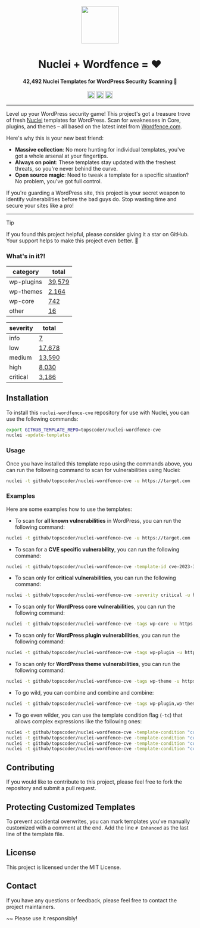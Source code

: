 <div align="center">
  <a href="https://github.com/topscoder/nuclei-wordfence-cve">
    <img width="100" align=center src="https://user-images.githubusercontent.com/86197446/225912783-bb6c5fa9-ce45-488b-a1fd-5af705b7cced.jpg">
  </a>
  <h1>Nuclei + Wordfence = ♥</h1>

  <h4><!-- START: __TOTAL_NUM_TEMPLATES -->42,492<!-- END: __TOTAL_NUM_TEMPLATES --> Nuclei Templates for WordPress Security Scanning 🥳</h4>
  
  <img src="https://img.shields.io/github/actions/workflow/status/topscoder/nuclei-wordfence-cve/test.yml?label=CI&logo=github&style=flat-square" height="20" alt="GitHub Workflow Status"> 
  <img src="https://img.shields.io/badge/pre--commit-enabled-brightgreen?logo=pre-commit&logoColor=white&style=flat-square" height="20" alt="pre-commit"> 
  <img src="https://img.shields.io/github/last-commit/topscoder/nuclei-wordfence-cve/main?style=flat-square&label=templates%20added" height="20" alt="Templates added"> 

</div>

---

Level up your WordPress security game! This project's got a treasure trove of fresh [Nuclei](https://github.com/projectdiscovery/nuclei) templates for WordPress. Scan for weaknesses in Core, plugins, and themes – all based on the latest intel from [Wordfence.com](https://www.wordfence.com/threat-intel/vulnerabilities/).

Here's why this is your new best friend:

* **Massive collection**: No more hunting for individual templates, you've got a whole arsenal at your fingertips.
* **Always on point**: These templates stay updated with the freshest threats, so you're never behind the curve.
* **Open source magic**: Need to tweak a template for a specific situation? No problem, you've got full control.

If you're guarding a WordPress site, this project is your secret weapon to identify vulnerabilities before the bad guys do.  Stop wasting time and secure your sites like a pro!

---

> [!TIP]
> If you found this project helpful, please consider giving it a star on GitHub.
> Your support helps to make this project even better. 🌟

### What's in it?!

<!-- START: __STATISTICS_TABLE -->
| category | total |
|---|---|
| wp-plugins | [39,579](https://github.com/search?q=%22wp-plugin%22+repo%3Atopscoder%2Fnuclei-wordfence-cve+language%3AYAML&type=code&ref=advsearch) |
| wp-themes | [2,164](https://github.com/search?q=%22wp-theme%22+repo%3Atopscoder%2Fnuclei-wordfence-cve+language%3AYAML&type=code&ref=advsearch) |
| wp-core | [742](https://github.com/search?q=%22wp-core%22+repo%3Atopscoder%2Fnuclei-wordfence-cve+language%3AYAML&type=code&ref=advsearch) |
| other | [16](https://github.com/search?q=repo%3Atopscoder%2Fnuclei-wordfence-cve+language%3AYAML++NOT+%22wp-plugin%22+NOT+%22wp-core%22+NOT+%22wp-theme%22+path%3A%2F%5Enuclei-templates%5C%2F%2F&type=code&ref=advsearch) |


| severity | total |
|---|---|
| info | [7](https://github.com/search?q=%22severity%3A+info%22+repo%3Atopscoder%2Fnuclei-wordfence-cve+language%3AYAML&type=code&ref=advsearch) |
| low | [17,678](https://github.com/search?q=severity%3A+low+repo%3Atopscoder%2Fnuclei-wordfence-cve+language%3AYAML&type=code&ref=advsearch) |
| medium | [13,590](https://github.com/search?q=severity%3A+medium+repo%3Atopscoder%2Fnuclei-wordfence-cve+language%3AYAML&type=code&ref=advsearch) |
| high | [8,030](https://github.com/search?q=severity%3A+high+repo%3Atopscoder%2Fnuclei-wordfence-cve+language%3AYAML&type=code&ref=advsearch) |
| critical | [3,186](https://github.com/search?q=severity%3A+critical+repo%3Atopscoder%2Fnuclei-wordfence-cve+language%3AYAML&type=code&ref=advsearch) |
<!-- END: __STATISTICS_TABLE -->

## Installation

To install this `nuclei-wordfence-cve` repository for use with Nuclei, you can use the following commands:

```bash
export GITHUB_TEMPLATE_REPO=topscoder/nuclei-wordfence-cve
nuclei -update-templates
```

### Usage

Once you have installed this template repo using the commands above, you can run the following command to scan for vulnerabilities using Nuclei:

```bash
nuclei -t github/topscoder/nuclei-wordfence-cve -u https://target.com
```

### Examples

Here are some examples how to use the templates:

* To scan for **all known vulnerabilities** in WordPress, you can run the following command:

```bash
nuclei -t github/topscoder/nuclei-wordfence-cve -u https://target.com
```

* To scan for a **CVE specific vulnerability**, you can run the following command:

```bash
nuclei -t github/topscoder/nuclei-wordfence-cve -template-id cve-2023-32961 -u https://target.com
```

* To scan only for **critical vulnerabilities**, you can run the following command:

```bash
nuclei -t github/topscoder/nuclei-wordfence-cve -severity critical -u https://target.com
```

* To scan only for **WordPress core vulnerabilities**, you can run the following command:

```bash
nuclei -t github/topscoder/nuclei-wordfence-cve -tags wp-core -u https://target.com
```

* To scan only for **WordPress plugin vulnerabilities**, you can run the following command:

```bash
nuclei -t github/topscoder/nuclei-wordfence-cve -tags wp-plugin -u https://target.com
```

* To scan only for **WordPress theme vulnerabilities**, you can run the following command:

```bash
nuclei -t github/topscoder/nuclei-wordfence-cve -tags wp-theme -u https://target.com
```

* To go wild, you can combine and combine and combine:

```bash
nuclei -t github/topscoder/nuclei-wordfence-cve -tags wp-plugin,wp-theme -severity critical,high
```

* To go even wilder, you can use the template condition flag (`-tc`) that allows complex expressions like the following ones:

```bash
nuclei -t github/topscoder/nuclei-wordfence-cve -template-condition "contains(to_lower(name),'cross-site scripting') || contains(to_upper(name),'XSS')" -u https://target.com
nuclei -t github/topscoder/nuclei-wordfence-cve -template-condition "contains(to_lower(name),'sql injection') || contains(to_lower(description),'sql injection')" -u https://target.com
nuclei -t github/topscoder/nuclei-wordfence-cve -template-condition "contains(to_lower(name),'file inclusion') || contains(to_lower(description),'file inclusion')" -u https://target.com
nuclei -t github/topscoder/nuclei-wordfence-cve -template-condition "contains(to_upper(name),'CSRF') || contains(to_upper(description),'CSRF')" -u https://target.com
```

## Contributing

If you would like to contribute to this project, please feel free to fork the repository and submit a pull request.

## Protecting Customized Templates

To prevent accidental overwrites, you can mark templates you've manually customized with a comment at the end. Add the line `# Enhanced` as the last line of the template file.

## License

This project is licensed under the MIT License.

## Contact

If you have any questions or feedback, please feel free to contact the project maintainers.

~~ Please use it responsibly!
